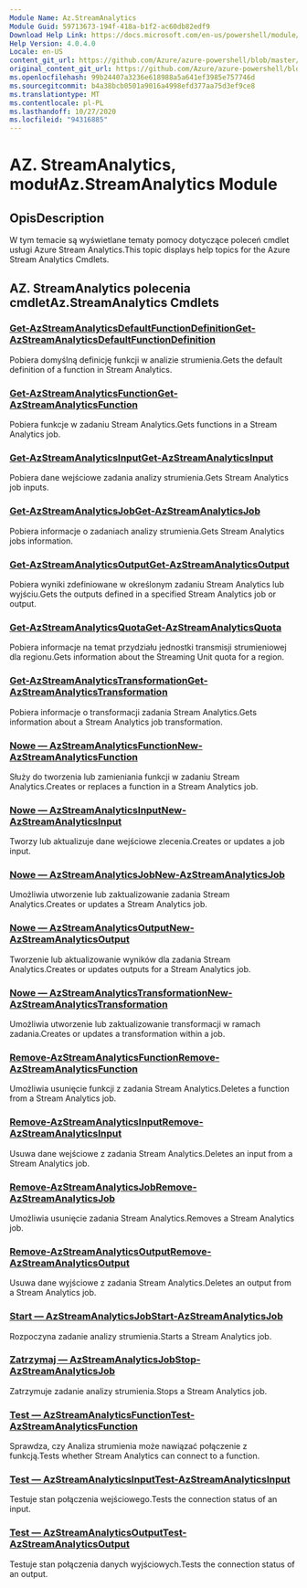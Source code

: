 ```yaml
---
Module Name: Az.StreamAnalytics
Module Guid: 59713673-194f-418a-b1f2-ac60db82edf9
Download Help Link: https://docs.microsoft.com/en-us/powershell/module/az.streamanalytics
Help Version: 4.0.4.0
Locale: en-US
content_git_url: https://github.com/Azure/azure-powershell/blob/master/src/StreamAnalytics/StreamAnalytics/help/Az.StreamAnalytics.md
original_content_git_url: https://github.com/Azure/azure-powershell/blob/master/src/StreamAnalytics/StreamAnalytics/help/Az.StreamAnalytics.md
ms.openlocfilehash: 99b24407a3236e618988a5a641ef3985e757746d
ms.sourcegitcommit: b4a38bcb0501a9016a4998efd377aa75d3ef9ce8
ms.translationtype: MT
ms.contentlocale: pl-PL
ms.lasthandoff: 10/27/2020
ms.locfileid: "94316885"
---
```

# <span data-ttu-id="39032-101">AZ. StreamAnalytics, moduł</span><span class="sxs-lookup"><span data-stu-id="39032-101">Az.StreamAnalytics Module</span></span>
## <span data-ttu-id="39032-102">Opis</span><span class="sxs-lookup"><span data-stu-id="39032-102">Description</span></span>
<span data-ttu-id="39032-103">W tym temacie są wyświetlane tematy pomocy dotyczące poleceń cmdlet usługi Azure Stream Analytics.</span><span class="sxs-lookup"><span data-stu-id="39032-103">This topic displays help topics for the Azure Stream Analytics Cmdlets.</span></span>

## <span data-ttu-id="39032-104">AZ. StreamAnalytics polecenia cmdlet</span><span class="sxs-lookup"><span data-stu-id="39032-104">Az.StreamAnalytics Cmdlets</span></span>
### [<span data-ttu-id="39032-105">Get-AzStreamAnalyticsDefaultFunctionDefinition</span><span class="sxs-lookup"><span data-stu-id="39032-105">Get-AzStreamAnalyticsDefaultFunctionDefinition</span></span>](Get-AzStreamAnalyticsDefaultFunctionDefinition.md)
<span data-ttu-id="39032-106">Pobiera domyślną definicję funkcji w analizie strumienia.</span><span class="sxs-lookup"><span data-stu-id="39032-106">Gets the default definition of a function in Stream Analytics.</span></span>

### [<span data-ttu-id="39032-107">Get-AzStreamAnalyticsFunction</span><span class="sxs-lookup"><span data-stu-id="39032-107">Get-AzStreamAnalyticsFunction</span></span>](Get-AzStreamAnalyticsFunction.md)
<span data-ttu-id="39032-108">Pobiera funkcje w zadaniu Stream Analytics.</span><span class="sxs-lookup"><span data-stu-id="39032-108">Gets functions in a Stream Analytics job.</span></span>

### [<span data-ttu-id="39032-109">Get-AzStreamAnalyticsInput</span><span class="sxs-lookup"><span data-stu-id="39032-109">Get-AzStreamAnalyticsInput</span></span>](Get-AzStreamAnalyticsInput.md)
<span data-ttu-id="39032-110">Pobiera dane wejściowe zadania analizy strumienia.</span><span class="sxs-lookup"><span data-stu-id="39032-110">Gets Stream Analytics job inputs.</span></span>

### [<span data-ttu-id="39032-111">Get-AzStreamAnalyticsJob</span><span class="sxs-lookup"><span data-stu-id="39032-111">Get-AzStreamAnalyticsJob</span></span>](Get-AzStreamAnalyticsJob.md)
<span data-ttu-id="39032-112">Pobiera informacje o zadaniach analizy strumienia.</span><span class="sxs-lookup"><span data-stu-id="39032-112">Gets Stream Analytics jobs information.</span></span>

### [<span data-ttu-id="39032-113">Get-AzStreamAnalyticsOutput</span><span class="sxs-lookup"><span data-stu-id="39032-113">Get-AzStreamAnalyticsOutput</span></span>](Get-AzStreamAnalyticsOutput.md)
<span data-ttu-id="39032-114">Pobiera wyniki zdefiniowane w określonym zadaniu Stream Analytics lub wyjściu.</span><span class="sxs-lookup"><span data-stu-id="39032-114">Gets the outputs defined in a specified Stream Analytics job or output.</span></span>

### [<span data-ttu-id="39032-115">Get-AzStreamAnalyticsQuota</span><span class="sxs-lookup"><span data-stu-id="39032-115">Get-AzStreamAnalyticsQuota</span></span>](Get-AzStreamAnalyticsQuota.md)
<span data-ttu-id="39032-116">Pobiera informacje na temat przydziału jednostki transmisji strumieniowej dla regionu.</span><span class="sxs-lookup"><span data-stu-id="39032-116">Gets information about the Streaming Unit quota for a region.</span></span>

### [<span data-ttu-id="39032-117">Get-AzStreamAnalyticsTransformation</span><span class="sxs-lookup"><span data-stu-id="39032-117">Get-AzStreamAnalyticsTransformation</span></span>](Get-AzStreamAnalyticsTransformation.md)
<span data-ttu-id="39032-118">Pobiera informacje o transformacji zadania Stream Analytics.</span><span class="sxs-lookup"><span data-stu-id="39032-118">Gets information about a Stream Analytics job transformation.</span></span>

### [<span data-ttu-id="39032-119">Nowe — AzStreamAnalyticsFunction</span><span class="sxs-lookup"><span data-stu-id="39032-119">New-AzStreamAnalyticsFunction</span></span>](New-AzStreamAnalyticsFunction.md)
<span data-ttu-id="39032-120">Służy do tworzenia lub zamieniania funkcji w zadaniu Stream Analytics.</span><span class="sxs-lookup"><span data-stu-id="39032-120">Creates or replaces a function in a Stream Analytics job.</span></span>

### [<span data-ttu-id="39032-121">Nowe — AzStreamAnalyticsInput</span><span class="sxs-lookup"><span data-stu-id="39032-121">New-AzStreamAnalyticsInput</span></span>](New-AzStreamAnalyticsInput.md)
<span data-ttu-id="39032-122">Tworzy lub aktualizuje dane wejściowe zlecenia.</span><span class="sxs-lookup"><span data-stu-id="39032-122">Creates or updates a job input.</span></span>

### [<span data-ttu-id="39032-123">Nowe — AzStreamAnalyticsJob</span><span class="sxs-lookup"><span data-stu-id="39032-123">New-AzStreamAnalyticsJob</span></span>](New-AzStreamAnalyticsJob.md)
<span data-ttu-id="39032-124">Umożliwia utworzenie lub zaktualizowanie zadania Stream Analytics.</span><span class="sxs-lookup"><span data-stu-id="39032-124">Creates or updates a Stream Analytics job.</span></span>

### [<span data-ttu-id="39032-125">Nowe — AzStreamAnalyticsOutput</span><span class="sxs-lookup"><span data-stu-id="39032-125">New-AzStreamAnalyticsOutput</span></span>](New-AzStreamAnalyticsOutput.md)
<span data-ttu-id="39032-126">Tworzenie lub aktualizowanie wyników dla zadania Stream Analytics.</span><span class="sxs-lookup"><span data-stu-id="39032-126">Creates or updates outputs for a Stream Analytics job.</span></span>

### [<span data-ttu-id="39032-127">Nowe — AzStreamAnalyticsTransformation</span><span class="sxs-lookup"><span data-stu-id="39032-127">New-AzStreamAnalyticsTransformation</span></span>](New-AzStreamAnalyticsTransformation.md)
<span data-ttu-id="39032-128">Umożliwia utworzenie lub zaktualizowanie transformacji w ramach zadania.</span><span class="sxs-lookup"><span data-stu-id="39032-128">Creates or updates a transformation within a job.</span></span>

### [<span data-ttu-id="39032-129">Remove-AzStreamAnalyticsFunction</span><span class="sxs-lookup"><span data-stu-id="39032-129">Remove-AzStreamAnalyticsFunction</span></span>](Remove-AzStreamAnalyticsFunction.md)
<span data-ttu-id="39032-130">Umożliwia usunięcie funkcji z zadania Stream Analytics.</span><span class="sxs-lookup"><span data-stu-id="39032-130">Deletes a function from a Stream Analytics job.</span></span>

### [<span data-ttu-id="39032-131">Remove-AzStreamAnalyticsInput</span><span class="sxs-lookup"><span data-stu-id="39032-131">Remove-AzStreamAnalyticsInput</span></span>](Remove-AzStreamAnalyticsInput.md)
<span data-ttu-id="39032-132">Usuwa dane wejściowe z zadania Stream Analytics.</span><span class="sxs-lookup"><span data-stu-id="39032-132">Deletes an input from a Stream Analytics job.</span></span>

### [<span data-ttu-id="39032-133">Remove-AzStreamAnalyticsJob</span><span class="sxs-lookup"><span data-stu-id="39032-133">Remove-AzStreamAnalyticsJob</span></span>](Remove-AzStreamAnalyticsJob.md)
<span data-ttu-id="39032-134">Umożliwia usunięcie zadania Stream Analytics.</span><span class="sxs-lookup"><span data-stu-id="39032-134">Removes a Stream Analytics job.</span></span>

### [<span data-ttu-id="39032-135">Remove-AzStreamAnalyticsOutput</span><span class="sxs-lookup"><span data-stu-id="39032-135">Remove-AzStreamAnalyticsOutput</span></span>](Remove-AzStreamAnalyticsOutput.md)
<span data-ttu-id="39032-136">Usuwa dane wyjściowe z zadania Stream Analytics.</span><span class="sxs-lookup"><span data-stu-id="39032-136">Deletes an output from a Stream Analytics job.</span></span>

### [<span data-ttu-id="39032-137">Start — AzStreamAnalyticsJob</span><span class="sxs-lookup"><span data-stu-id="39032-137">Start-AzStreamAnalyticsJob</span></span>](Start-AzStreamAnalyticsJob.md)
<span data-ttu-id="39032-138">Rozpoczyna zadanie analizy strumienia.</span><span class="sxs-lookup"><span data-stu-id="39032-138">Starts a Stream Analytics job.</span></span>

### [<span data-ttu-id="39032-139">Zatrzymaj — AzStreamAnalyticsJob</span><span class="sxs-lookup"><span data-stu-id="39032-139">Stop-AzStreamAnalyticsJob</span></span>](Stop-AzStreamAnalyticsJob.md)
<span data-ttu-id="39032-140">Zatrzymuje zadanie analizy strumienia.</span><span class="sxs-lookup"><span data-stu-id="39032-140">Stops a Stream Analytics job.</span></span>

### [<span data-ttu-id="39032-141">Test — AzStreamAnalyticsFunction</span><span class="sxs-lookup"><span data-stu-id="39032-141">Test-AzStreamAnalyticsFunction</span></span>](Test-AzStreamAnalyticsFunction.md)
<span data-ttu-id="39032-142">Sprawdza, czy Analiza strumienia może nawiązać połączenie z funkcją.</span><span class="sxs-lookup"><span data-stu-id="39032-142">Tests whether Stream Analytics can connect to a function.</span></span>

### [<span data-ttu-id="39032-143">Test — AzStreamAnalyticsInput</span><span class="sxs-lookup"><span data-stu-id="39032-143">Test-AzStreamAnalyticsInput</span></span>](Test-AzStreamAnalyticsInput.md)
<span data-ttu-id="39032-144">Testuje stan połączenia wejściowego.</span><span class="sxs-lookup"><span data-stu-id="39032-144">Tests the connection status of an input.</span></span>

### [<span data-ttu-id="39032-145">Test — AzStreamAnalyticsOutput</span><span class="sxs-lookup"><span data-stu-id="39032-145">Test-AzStreamAnalyticsOutput</span></span>](Test-AzStreamAnalyticsOutput.md)
<span data-ttu-id="39032-146">Testuje stan połączenia danych wyjściowych.</span><span class="sxs-lookup"><span data-stu-id="39032-146">Tests the connection status of an output.</span></span>

